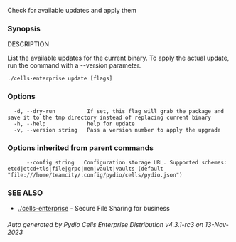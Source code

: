 Check for available updates and apply them

### Synopsis


DESCRIPTION

  List the available updates for the current binary.
  To apply the actual update, run the command with a --version parameter.


```
./cells-enterprise update [flags]
```

### Options

```
  -d, --dry-run          If set, this flag will grab the package and save it to the tmp directory instead of replacing current binary
  -h, --help             help for update
  -v, --version string   Pass a version number to apply the upgrade
```

### Options inherited from parent commands

```
      --config string   Configuration storage URL. Supported schemes: etcd|etcd+tls|file|grpc|mem|vault|vaults (default "file:///home/teamcity/.config/pydio/cells/pydio.json")
```

### SEE ALSO

* [./cells-enterprise](./cells-enterprise)	 - Secure File Sharing for business

###### Auto generated by Pydio Cells Enterprise Distribution v4.3.1-rc3 on 13-Nov-2023
